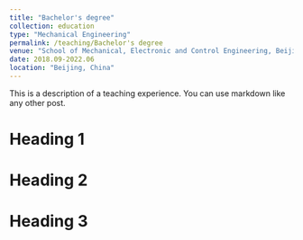 ```yaml
---
title: "Bachelor's degree"
collection: education
type: "Mechanical Engineering"
permalink: /teaching/Bachelor's degree
venue: "School of Mechanical, Electronic and Control Engineering, Beijing Jiaotong University"
date: 2018.09-2022.06
location: "Beijing, China"
---
```


This is a description of a teaching experience. You can use markdown like any other post.

Heading 1
======

Heading 2
======

Heading 3
======
